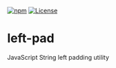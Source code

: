 [![npm](https://img.shields.io/badge/npm-unpublished-lightgrey.svg)](https://www.npmjs.com/~exe-boss)
[![License](https://img.shields.io/github/license/ExE-Boss/left-pad.svg)](https://github.com/ExE-Boss/left-pad/blob/master/LICENSE)

left-pad
========

JavaScript String left padding utility
